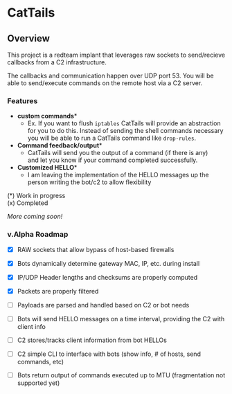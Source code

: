 # CatTails

## Overview  
This project is a redteam implant that leverages raw sockets to 
send/recieve callbacks from a C2 infrastructure.  
  
The callbacks and communication happen over UDP port 53. You will be able to send/execute commands on the remote host via a C2 server.  

### Features

-  **custom commands***
    - Ex. If you want to flush `iptables` CatTails will provide an
      abstraction for you to do this. Instead of sending the shell commands
      necessary you will be able to run a CatTails command like `drop-rules`. 
- **Command feedback/output***
    - CatTails will send you the output of a command (if there is any)  
      and let you know if your command completed successfully.  
- **Customized HELLO***
    - I am leaving the implementation of the HELLO messages up the person       writing the bot/c2 to allow flexibility

(*) Work in progress  
(x) Completed

*More coming soon!*

### v.Alpha Roadmap
- [x] RAW sockets that allow bypass of host-based firewalls 
- [x] Bots dynamically determine gateway MAC, IP, etc. during install
- [x] IP/UDP Header lengths and checksums are properly computed
- [x] Packets are properly filtered 
- [ ] Payloads are parsed and handled based on C2 or bot needs
- [ ] Bots will send HELLO messages on a time interval, providing the C2 with client info
- [ ] C2 stores/tracks client information from bot HELLOs
- [ ] C2 simple CLI to interface with bots (show info, # of hosts, send commands, etc)
- [ ] Bots return output of commands executed up to MTU (fragmentation not supported yet)


